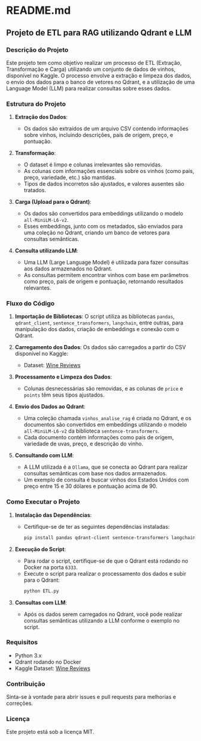 # README.md

## Projeto de ETL para RAG utilizando Qdrant e LLM

### Descrição do Projeto

Este projeto tem como objetivo realizar um processo de ETL (Extração, Transformação e Carga) utilizando um conjunto de dados de vinhos, disponível no Kaggle. O processo envolve a extração e limpeza dos dados, o envio dos dados para o banco de vetores no Qdrant, e a utilização de uma Language Model (LLM) para realizar consultas sobre esses dados.

### Estrutura do Projeto

1. **Extração dos Dados**:
   - Os dados são extraídos de um arquivo CSV contendo informações sobre vinhos, incluindo descrições, país de origem, preço, e pontuação.

2. **Transformação**:
   - O dataset é limpo e colunas irrelevantes são removidas.
   - As colunas com informações essenciais sobre os vinhos (como país, preço, variedade, etc.) são mantidas.
   - Tipos de dados incorretos são ajustados, e valores ausentes são tratados.

3. **Carga (Upload para o Qdrant)**:
   - Os dados são convertidos para embeddings utilizando o modelo `all-MiniLM-L6-v2`.
   - Esses embeddings, junto com os metadados, são enviados para uma coleção no Qdrant, criando um banco de vetores para consultas semânticas.

4. **Consulta utilizando LLM**:
   - Uma LLM (Large Language Model) é utilizada para fazer consultas aos dados armazenados no Qdrant.
   - As consultas permitem encontrar vinhos com base em parâmetros como preço, país de origem e pontuação, retornando resultados relevantes.

### Fluxo do Código

1. **Importação de Bibliotecas**:
   O script utiliza as bibliotecas `pandas`, `qdrant_client`, `sentence_transformers`, `langchain`, entre outras, para manipulação dos dados, criação de embeddings e conexão com o Qdrant.

2. **Carregamento dos Dados**:
   Os dados são carregados a partir do CSV disponível no Kaggle:
   - Dataset: [Wine Reviews](https://www.kaggle.com/datasets/zynicide/wine-reviews)

3. **Processamento e Limpeza dos Dados**:
   - Colunas desnecessárias são removidas, e as colunas de `price` e `points` têm seus tipos ajustados.

4. **Envio dos Dados ao Qdrant**:
   - Uma coleção chamada `vinhos_analise_rag` é criada no Qdrant, e os documentos são convertidos em embeddings utilizando o modelo `all-MiniLM-L6-v2` da biblioteca `sentence-transformers`.
   - Cada documento contém informações como país de origem, variedade de uvas, preço, e descrição do vinho.

5. **Consultando com LLM**:
   - A LLM utilizada é a `Ollama`, que se conecta ao Qdrant para realizar consultas semânticas com base nos dados armazenados.
   - Um exemplo de consulta é buscar vinhos dos Estados Unidos com preço entre 15 e 30 dólares e pontuação acima de 90.

### Como Executar o Projeto

1. **Instalação das Dependências**:
   - Certifique-se de ter as seguintes dependências instaladas:
     ```bash
     pip install pandas qdrant-client sentence-transformers langchain langchain_community nest_asyncio
     ```

2. **Execução do Script**:
   - Para rodar o script, certifique-se de que o Qdrant está rodando no Docker na porta `6333`.
   - Execute o script para realizar o processamento dos dados e subir para o Qdrant:
     ```bash
     python ETL.py
     ```

3. **Consultas com LLM**:
   - Após os dados serem carregados no Qdrant, você pode realizar consultas semânticas utilizando a LLM conforme o exemplo no script.

### Requisitos

- Python 3.x
- Qdrant rodando no Docker
- Kaggle Dataset: [Wine Reviews](https://www.kaggle.com/datasets/zynicide/wine-reviews)

### Contribuição

Sinta-se à vontade para abrir issues e pull requests para melhorias e correções.

### Licença

Este projeto está sob a licença MIT.